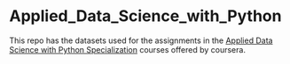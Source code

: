 # Applied_Data_Science_with_Python
 
This repo has the datasets used for the assignments in the [Applied Data Science with Python Specialization](https://www.coursera.org/specializations/data-science-python) courses offered by coursera.

